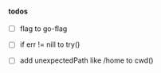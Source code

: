 #### todos

- [ ] flag to go-flag

- [ ] if err != nill to try()

- [ ] add unexpectedPath like /home to cwd()